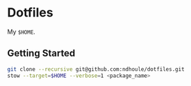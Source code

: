# Dotfiles

My `$HOME`.

## Getting Started

```sh
git clone --recursive git@github.com:ndhoule/dotfiles.git
stow --target=$HOME --verbose=1 <package_name>
```
